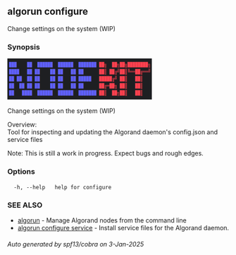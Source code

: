 ## algorun configure

Change settings on the system (WIP)

### Synopsis

                                                                                    
<img alt="Terminal Render" src="/docs/nodekit.png" width="65%">                             
                                                                                    
                                                                                    
Change settings on the system (WIP)                                                 
                                                                                    
Overview:                                                                           
Tool for inspecting and updating the Algorand daemon's config.json and service files
                                                                                    
Note: This is still a work in progress. Expect bugs and rough edges.                

### Options

```
  -h, --help   help for configure
```

### SEE ALSO

* [algorun](/README.md)	 - Manage Algorand nodes from the command line
* [algorun configure service](/docs/algorun_configure_service.md)	 - Install service files for the Algorand daemon.

###### Auto generated by spf13/cobra on 3-Jan-2025
